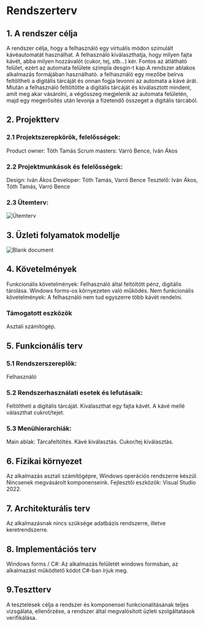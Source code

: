 
# Rendszerterv
## 1. A rendszer célja
A rendszer célja, hogy a felhasználó egy virtuális módon szimulált kávéautomatát használhat. A felhasználó kiválaszthatja, hogy milyen fajta kávét, abba milyen hozzávalót (cukor, tej, stb…) kér. Fontos az átlátható felület, ezért az automata felülete szimpla desgin-t kap.A rendszer ablakos alkalmazás formájában használható. a felhasználó egy mezőbe beírva feltöltheti a digitális tárcáját és onnan fogja levonni az automata a kávé árát. Miután a felhasználó feltöltötte a digitális tárcáját és kiválasztott mindent, amit meg akar vásárolni, a végösszeg megjelenik az automata felületén, majd egy megerősítés után levonja a fizetendő összeget a digitális tárcából.
## 2. Projektterv
### 2.1 Projektszerepkörök, felelősségek:
Product owner: Tóth Tamás
Scrum masters: Varró Bence, Iván Ákos
### 2.2 Projektmunkások és felelősségek:
Design: Iván Ákos
Developer: Tóth Tamás, Varró Bence
Tesztelő: Iván Ákos, Tóth Tamás, Varró Bence
### 2.3 Ütemterv:
![Ütemterv](https://user-images.githubusercontent.com/78543866/193145052-71ea9ab4-3964-4d29-8778-5d478561096c.PNG)
## 3. Üzleti folyamatok modellje
![Blank document](https://user-images.githubusercontent.com/78543866/193145603-2fa70d27-21b5-4322-a144-9bfaac7884a4.jpeg)
## 4. Követelmények
Funkcionális követelmények:
Felhasználó által feltöltött pénz, digitális tárolása.
Windows forms-os környezeten való működés.
Nem funkcionális követelmények:
A felhasználó nem tud egyszerre több kávét rendelni.
### Támogatott eszközök
Asztali számítógép.
## 5. Funkcionális terv
### 5.1 Rendszerszereplők:
Felhasználó
### 5.2 Rendszerhasználati esetek és lefutásaik:
Feltöltheti a digitális tárcáját.
Kiválaszthat egy fajta kávét.
A kávé mellé választhat cukrot/tejet.
### 5.3 Menühierarchiák:
Main ablak:
Tárcafeltöltés.
Kávé kiválasztás.
Cukor/tej kiválasztás.
## 6. Fizikai környezet
Az alkalmazás asztali számítógépre, Windows operációs rendszerre készül.
Nincsenek megvásárolt komponenseink.
Fejlesztői eszközök:
Visual Studio 2022.
## 7. Architekturális terv
Az alkalmazásnak nincs szüksége adatbázis rendszerre, illetve keretrendszerre.
## 8. Implementációs terv
Windows forms / C#: Az alkalmazás felületét windows formsban, az alkalmazást működtető kódot C#-ban írjuk meg.
## 9.Tesztterv
A tesztelések célja a rendszer és komponensei funkcionalitásának teljes vizsgálata, ellenőrzése, a rendszer által megvalósított üzleti szolgáltatások verifikálása.
